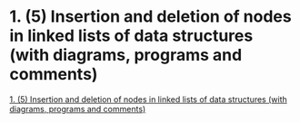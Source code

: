 # 1. (5) Insertion and deletion of nodes in linked lists of data structures (with diagrams, programs and comments)
[1. (5) Insertion and deletion of nodes in linked lists of data structures (with diagrams, programs and comments)](https://aiwithcloud.com/2022/09/15/1-_5_insertion_and_deletion_of_nodes_in_linked_lists_of_data_structures_with_diagrams_programs_and_comments/)